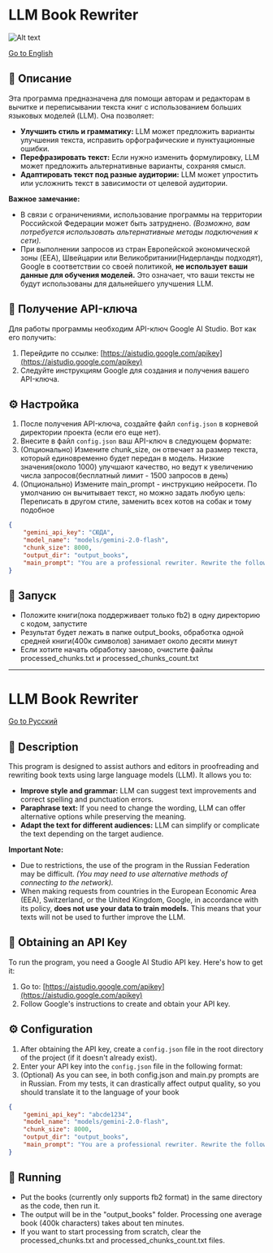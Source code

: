 <a name="Русский"></a>

# LLM Book Rewriter

![Alt text](https://i.imgur.com/eVjpTQj.png "Пример 1")

[Go to English](#english)

## 📖 Описание

Эта программа предназначена для помощи авторам и редакторам в вычитке и переписывании текста книг с использованием больших языковых моделей (LLM). Она позволяет:

*   **Улучшить стиль и грамматику:** LLM может предложить варианты улучшения текста, исправить орфографические и пунктуационные ошибки.
*   **Перефразировать текст:** Если нужно изменить формулировку, LLM может предложить альтернативные варианты, сохраняя смысл.
*   **Адаптировать текст под разные аудитории:** LLM может упростить или усложнить текст в зависимости от целевой аудитории.

**Важное замечание:**

*   В связи с ограничениями, использование программы на территории Российской Федерации может быть затруднено. *(Возможно, вам потребуется использовать альтернативные методы подключения к сети).*
*   При выполнении запросов из стран Европейской экономической зоны (EEA), Швейцарии или Великобритании(Нидерланды подходят), Google в соответствии со своей политикой, **не использует ваши данные для обучения моделей.** Это означает, что ваши тексты не будут использованы для дальнейшего улучшения LLM.

## 🔑 Получение API-ключа

Для работы программы необходим API-ключ Google AI Studio.  Вот как его получить:

1.  Перейдите по ссылке: [https://aistudio.google.com/apikey](https://aistudio.google.com/apikey)
2.  Следуйте инструкциям Google для создания и получения вашего API-ключа.

## ⚙️ Настройка

1.  После получения API-ключа, создайте файл `config.json` в корневой директории проекта (если его еще нет).
2.  Внесите в файл `config.json` ваш API-ключ в следующем формате:
3.  (Опционально) Измените chunk_size, он отвечает за размер текста, который единовременно будет передан в модель. Низкие значения(около 1000) улучшают качество, но ведут к увеличению числа запросов(бесплатный лимит - 1500 запросов в день)
4.  (Опционально) Измените main_prompt - инструкцию нейросети. По умолчанию он вычитывает текст, но можно задать любую цель: Переписать в другом стиле, заменить всех котов на собак и тому подобное

```json
{
    "gemini_api_key": "СЮДА",
    "model_name": "models/gemini-2.0-flash",
    "chunk_size": 8000,
    "output_dir": "output_books",
    "main_prompt": "You are a professional rewriter. Rewrite the following text fragment according to the client's instructions below.\n\nClient's instructions:\n1. Correct any spelling mistakes and typos.\n2. Correct punctuation.\n3. Do not change any names/words you aren't sure about\n4. Do not change anything else."
}
```

## 🚀 Запуск

*   Положите книги(пока поддерживает только fb2) в одну директорию с кодом, запустите
*   Результат будет лежать в папке output_books, обработка одной средней книги(400к символов) занимает около десяти минут
*   Если хотите начать обработку заново, очистите файлы processed_chunks.txt и processed_chunks_count.txt
---

<a name="english"></a>

# LLM Book Rewriter

[Go to Русский](#русский)

## 📖 Description

This program is designed to assist authors and editors in proofreading and rewriting book texts using large language models (LLM). It allows you to:

*   **Improve style and grammar:** LLM can suggest text improvements and correct spelling and punctuation errors.
*   **Paraphrase text:** If you need to change the wording, LLM can offer alternative options while preserving the meaning.
*   **Adapt the text for different audiences:** LLM can simplify or complicate the text depending on the target audience.

**Important Note:**

*   Due to restrictions, the use of the program in the Russian Federation may be difficult. *(You may need to use alternative methods of connecting to the network).*
*   When making requests from countries in the European Economic Area (EEA), Switzerland, or the United Kingdom, Google, in accordance with its policy, **does not use your data to train models.** This means that your texts will not be used to further improve the LLM.

## 🔑 Obtaining an API Key

To run the program, you need a Google AI Studio API key. Here's how to get it:

1.  Go to: [https://aistudio.google.com/apikey](https://aistudio.google.com/apikey)
2.  Follow Google's instructions to create and obtain your API key.

## ⚙️ Configuration

1.  After obtaining the API key, create a `config.json` file in the root directory of the project (if it doesn't already exist).
2.  Enter your API key into the `config.json` file in the following format:
3.  (Optional) As you can see, in both config.json and main.py prompts are in Russian. From my tests, it can drastically affect output quality, so you should translate it to the language of your book

```json
{
    "gemini_api_key": "abcde1234",
    "model_name": "models/gemini-2.0-flash",
    "chunk_size": 8000,
    "output_dir": "output_books",
    "main_prompt": "You are a professional rewriter. Rewrite the following text fragment according to the client's instructions below.\n\nClient's instructions:\n1. Correct any spelling mistakes and typos.\n2. Correct punctuation.\n3. Do not change any names/words you aren't sure about\n4. Do not change anything else."
}
```

## 🚀 Running

*   Put the books (currently only supports fb2 format) in the same directory as the code, then run it.
*   The output will be in the "output_books" folder. Processing one average book (400k characters) takes about ten minutes.
*   If you want to start processing from scratch, clear the processed_chunks.txt and processed_chunks_count.txt files.
